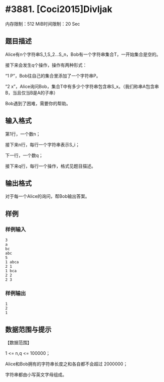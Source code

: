 # #3881. [Coci2015]Divljak

内存限制：512 MiB时间限制：20 Sec

## 题目描述

Alice有n个字符串S_1,S_2...S_n，Bob有一个字符串集合T，一开始集合是空的。

接下来会发生q个操作，操作有两种形式：

&ldquo;1 P&rdquo;，Bob往自己的集合里添加了一个字符串P。

&ldquo;2 x&rdquo;，Alice询问Bob，集合T中有多少个字符串包含串S_x。（我们称串A包含串B，当且仅当B是A的子串）

Bob遇到了困难，需要你的帮助。

## 输入格式

第1行，一个数n；

接下来n行，每行一个字符串表示S_i；

下一行，一个数q；

接下来q行，每行一个操作，格式见题目描述。

## 输出格式

对于每一个Alice的询问，帮Bob输出答案。

## 样例

### 样例输入

    
    3
    a
    bc
    abc
    5
    1 abca
    2 1
    1 bca
    2 2
    2 3
    

### 样例输出

    
    1
    2
    1
    

## 数据范围与提示

【数据范围】

1 <= n,q <= 100000；

Alice和Bob拥有的字符串长度之和各自都不会超过 2000000；

字符串都由小写英文字母组成。
